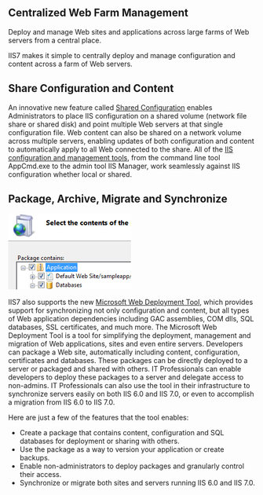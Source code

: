 Centralized Web Farm Management
-------------------------------

Deploy and manage Web sites and applications across large farms of Web servers from a central place.

IIS7 makes it simple to centrally deploy and manage configuration and content across a farm of Web servers.

## Share Configuration and Content

An innovative new feature called [Shared Configuration](../../manage/managing-your-configuration-settings/shared-configuration_264) enables Administrators to place IIS configuration on a shared volume (network file share or shared disk) and point multiple Web servers at that single configuration file. Web content can also be shared on a network volume across multiple servers, enabling updates of both configuration and content to automatically apply to all Web connected to the share. All of the [IIS configuration and management tools](powerful-admin-tools), from the command line tool AppCmd.exe to the admin tool IIS Manager, work seamlessly against IIS configuration whether local or shared.

## Package, Archive, Migrate and Synchronize

 [![](centralized-web-farm-management/_static/ms-deploy-small.png)](centralized-web-farm-management/_static/ms-deploy-big.png) 

IIS7 also supports the new [Microsoft Web Deployment Tool](../../publish/using-web-deploy), which provides support for synchronizing not only configuration and content, but all types of Web application dependencies including GAC assemblies, COM dlls, SQL databases, SSL certificates, and much more. The Microsoft Web Deployment Tool is a tool for simplifying the deployment, management and migration of Web applications, sites and even entire servers. Developers can package a Web site, automatically including content, configuration, certificates and databases. These packages can be directly deployed to a server or packaged and shared with others. IT Professionals can enable developers to deploy these packages to a server and delegate access to non-admins. IT Professionals can also use the tool in their infrastructure to synchronize servers easily on both IIS 6.0 and IIS 7.0, or even to accomplish a migration from IIS 6.0 to IIS 7.0.

Here are just a few of the features that the tool enables:

*   Create a package that contains content, configuration and SQL databases for deployment or sharing with others.
*   Use the package as a way to version your application or create backups.
*   Enable non-administrators to deploy packages and granularly control their access.
*   Synchronize or migrate both sites and servers running IIS 6.0 and IIS 7.0.